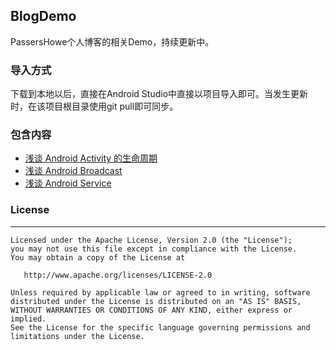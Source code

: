 ﻿## BlogDemo
 PassersHowe个人博客的相关Demo，持续更新中。
 
### 导入方式
 下载到本地以后，直接在Android Studio中直接以项目导入即可。当发生更新时，在该项目根目录使用git pull即可同步。
 
### 包含内容
- [浅谈 Android Activity 的生命周期](http://www.passershowe.com/2017/03/26/Android-Activity/)
- [浅谈 Android Broadcast](http://www.passershowe.com/2017/04/05/Android-BroadcastReceiver/)
- [浅谈 Android Service](http://www.passershowe.com/2017/04/11/Android-Service/)
 
### License
-------

    Licensed under the Apache License, Version 2.0 (the "License");
    you may not use this file except in compliance with the License.
    You may obtain a copy of the License at

       http://www.apache.org/licenses/LICENSE-2.0

    Unless required by applicable law or agreed to in writing, software
    distributed under the License is distributed on an "AS IS" BASIS,
    WITHOUT WARRANTIES OR CONDITIONS OF ANY KIND, either express or implied.
    See the License for the specific language governing permissions and
    limitations under the License.
 
 
